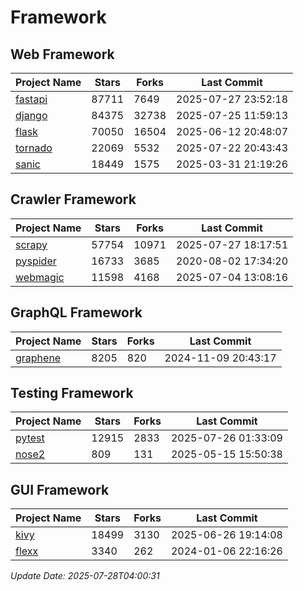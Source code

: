 # Framework

## Web Framework
| Project Name | Stars | Forks | Last Commit |
| ------------ | ----- | ----- | ----------- |
| [fastapi](https://github.com/fastapi/fastapi) | 87711 | 7649 | 2025-07-27 23:52:18 |
| [django](https://github.com/django/django) | 84375 | 32738 | 2025-07-25 11:59:13 |
| [flask](https://github.com/pallets/flask) | 70050 | 16504 | 2025-06-12 20:48:07 |
| [tornado](https://github.com/tornadoweb/tornado) | 22069 | 5532 | 2025-07-22 20:43:43 |
| [sanic](https://github.com/sanic-org/sanic) | 18449 | 1575 | 2025-03-31 21:19:26 |

## Crawler Framework
| Project Name | Stars | Forks | Last Commit |
| ------------ | ----- | ----- | ----------- |
| [scrapy](https://github.com/scrapy/scrapy) | 57754 | 10971 | 2025-07-27 18:17:51 |
| [pyspider](https://github.com/binux/pyspider) | 16733 | 3685 | 2020-08-02 17:34:20 |
| [webmagic](https://github.com/code4craft/webmagic) | 11598 | 4168 | 2025-07-04 13:08:16 |

## GraphQL Framework
| Project Name | Stars | Forks | Last Commit |
| ------------ | ----- | ----- | ----------- |
| [graphene](https://github.com/graphql-python/graphene) | 8205 | 820 | 2024-11-09 20:43:17 |

## Testing Framework
| Project Name | Stars | Forks | Last Commit |
| ------------ | ----- | ----- | ----------- |
| [pytest](https://github.com/pytest-dev/pytest) | 12915 | 2833 | 2025-07-26 01:33:09 |
| [nose2](https://github.com/nose-devs/nose2) | 809 | 131 | 2025-05-15 15:50:38 |

## GUI Framework
| Project Name | Stars | Forks | Last Commit |
| ------------ | ----- | ----- | ----------- |
| [kivy](https://github.com/kivy/kivy) | 18499 | 3130 | 2025-06-26 19:14:08 |
| [flexx](https://github.com/flexxui/flexx) | 3340 | 262 | 2024-01-06 22:16:26 |

*Update Date: 2025-07-28T04:00:31*
